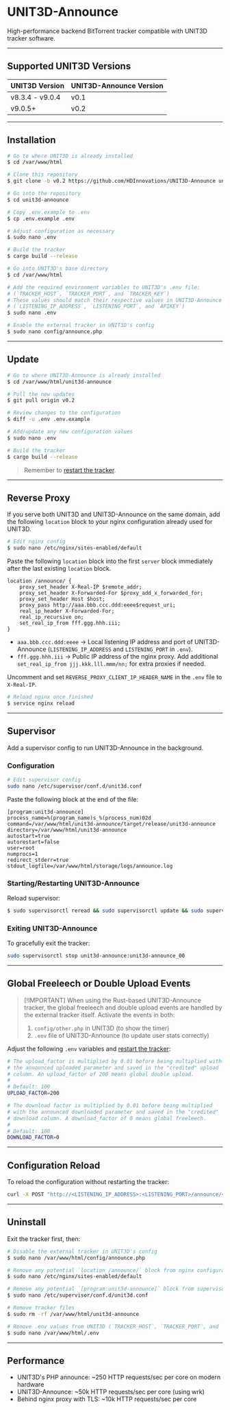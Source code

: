 # UNIT3D-Announce

High-performance backend BitTorrent tracker compatible with UNIT3D tracker software.

---

## Supported UNIT3D Versions

| UNIT3D Version  | UNIT3D-Announce Version |
| --------------- | ----------------------- |
| v8.3.4 - v9.0.4 | v0.1                    |
| v9.0.5+         | v0.2                    |

---

## Installation

```sh
# Go to where UNIT3D is already installed
$ cd /var/www/html

# Clone this repository
$ git clone -b v0.2 https://github.com/HDInnovations/UNIT3D-Announce unit3d-announce

# Go into the repository
$ cd unit3d-announce

# Copy .env.example to .env
$ cp .env.example .env

# Adjust configuration as necessary
$ sudo nano .env

# Build the tracker
$ cargo build --release

# Go into UNIT3D's base directory
$ cd /var/www/html

# Add the required environment variables to UNIT3D's .env file:
# (`TRACKER_HOST`, `TRACKER_PORT`, and `TRACKER_KEY`)
# These values should match their respective values in UNIT3D-Announce's .env file:
# (`LISTENING_IP_ADDRESS`, `LISTENING_PORT`, and `APIKEY`)
$ sudo nano .env

# Enable the external tracker in UNIT3D's config
$ sudo nano config/announce.php
```

---

## Update

```sh
# Go to where UNIT3D-Announce is already installed
$ cd /var/www/html/unit3d-announce

# Pull the new updates
$ git pull origin v0.2

# Review changes to the configuration
$ diff -u .env .env.example

# Add/update any new configuration values
$ sudo nano .env

# Build the tracker
$ cargo build --release
```

> Remember to [restart the tracker](#startingrestarting-unit3d-announce).

---

## Reverse Proxy

If you serve both UNIT3D and UNIT3D-Announce on the same domain, add the following `location` block to your nginx configuration already used for UNIT3D.

```sh
# Edit nginx config
$ sudo nano /etc/nginx/sites-enabled/default
```

Paste the following `location` block into the first `server` block immediately after the last existing `location` block.

```nginx
location /announce/ {
    proxy_set_header X-Real-IP $remote_addr;
    proxy_set_header X-Forwarded-For $proxy_add_x_forwarded_for;
    proxy_set_header Host $host;
    proxy_pass http://aaa.bbb.ccc.ddd:eeee$request_uri;
    real_ip_header X-Forwarded-For;
    real_ip_recursive on;
    set_real_ip_from fff.ggg.hhh.iii;
}
```

* `aaa.bbb.ccc.ddd:eeee` → Local listening IP address and port of UNIT3D-Announce (`LISTENING_IP_ADDRESS` and `LISTENING_PORT` in `.env`).
* `fff.ggg.hhh.iii` → Public IP address of the nginx proxy. Add additional `set_real_ip_from jjj.kkk.lll.mmm/nn;` for extra proxies if needed.

Uncomment and set `REVERSE_PROXY_CLIENT_IP_HEADER_NAME` in the `.env` file to `X-Real-IP`.

```sh
# Reload nginx once finished
$ service nginx reload
```

---

## Supervisor

Add a supervisor config to run UNIT3D-Announce in the background.

### Configuration

```sh
# Edit supervisor config
sudo nano /etc/supervisor/conf.d/unit3d.conf
```

Paste the following block at the end of the file:

```supervisor
[program:unit3d-announce]
process_name=%(program_name)s_%(process_num)02d
command=/var/www/html/unit3d-announce/target/release/unit3d-announce
directory=/var/www/html/unit3d-announce
autostart=true
autorestart=false
user=root
numprocs=1
redirect_stderr=true
stdout_logfile=/var/www/html/storage/logs/announce.log
```

### Starting/Restarting UNIT3D-Announce

Reload supervisor:

```sh
$ sudo supervisorctl reread && sudo supervisorctl update && sudo supervisorctl reload
```

### Exiting UNIT3D-Announce

To gracefully exit the tracker:

```sh
sudo supervisorctl stop unit3d-announce:unit3d-announce_00
```

---

## Global Freeleech or Double Upload Events

> \[!IMPORTANT]
> When using the Rust-based UNIT3D-Announce tracker, the global freeleech and double upload events are handled by the external tracker itself. Activate the events in both:
>
> 1. `config/other.php` in UNIT3D (to show the timer)
> 2. `.env` file of UNIT3D-Announce (to update user stats correctly)

Adjust the following `.env` variables and [restart the tracker](#startingrestarting-unit3d-announce):

```sh
# The upload_factor is multiplied by 0.01 before being multiplied with
# the announced uploaded parameter and saved in the "credited" upload
# column. An upload_factor of 200 means global double upload.
#
# Default: 100
UPLOAD_FACTOR=200

# The download factor is multiplied by 0.01 before being multiplied
# with the announced downloaded parameter and saved in the "credited"
# download column. A download_factor of 0 means global freeleech.
#
# Default: 100
DOWNLOAD_FACTOR=0
```

---

## Configuration Reload

To reload the configuration without restarting the tracker:

```sh
curl -X POST "http://<LISTENING_IP_ADDRESS>:<LISTENING_PORT>/announce/<APIKEY>/config/reload"
```

---

## Uninstall

Exit the tracker first, then:

```sh
# Disable the external tracker in UNIT3D's config
$ sudo nano /var/www/html/config/announce.php

# Remove any potential `location /announce/` block from nginx configuration
$ sudo nano /etc/nginx/sites-enabled/default

# Remove any potential `[program:unit3d-announce]` block from supervisor
$ sudo nano /etc/supervisor/conf.d/unit3d.conf

# Remove tracker files
$ sudo rm -rf /var/www/html/unit3d-announce

# Remove .env values from UNIT3D (`TRACKER_HOST`, `TRACKER_PORT`, and `TRACKER_KEY`)
$ sudo nano /var/www/html/.env
```

---

## Performance

* UNIT3D's PHP announce: \~250 HTTP requests/sec per core on modern hardware
* UNIT3D-Announce: \~50k HTTP requests/sec per core (using wrk)
* Behind nginx proxy with TLS: \~10k HTTP requests/sec per core
